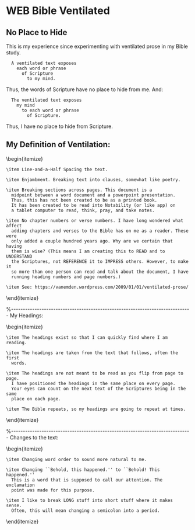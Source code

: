 # WEB Bible Ventilated

## No Place to Hide

This is my experience since experimenting with ventilated prose in my Bible study.

```
  A ventilated text exposes  
    each word or phrase  
      of Scripture  
        to my mind.
```

Thus, the words of Scripture have no place to hide from me.
And:

```
  The ventilated text exposes  
    my mind  
      to each word or phrase  
        of Scripture.
```

Thus, I have no place to hide from Scripture.

## My Definition of Ventilation:

  \begin{itemize}

    \item Line-and-a-Half Spacing the text.

    \item Enjambment. Breaking text into clauses, somewhat like poetry.

    \item Breaking sections across pages. This document is a
      midpoint between a word document and a powerpoint presentation.
      Thus, this has not been created to be as a printed book.
      It has been created to be read into Notability (or like app) on
      a tablet computer to read, think, pray, and take notes.

    \item No chapter numbers or verse numbers. I have long wondered what affect
      adding chapters and verses to the Bible has on me as a reader. These were
      only added a couple hundred years ago. Why are we certain that having
      them is wise? (This means I am creating this to READ and to UNDERSTAND
      the Scriptures, not REFERENCE it to IMPRESS others. However, to make it
      so more than one person can read and talk about the document, I have
      running heading numbers and page numbers.)

    \item See: https://vanemden.wordpress.com/2009/01/01/ventilated-prose/

  \end{itemize}

  %-----------------------------------------------------------------------------
  My Headings:

  \begin{itemize}

    \item The headings exist so that I can quickly find where I am reading.

    \item The headings are taken from the text that follows, often the first
      words.

    \item The headings are not meant to be read as you flip from page to page.
      I have positioned the headings in the same place on every page.
      Your eyes can count on the next text of the Scriptures being in the same
      place on each page.

    \item The Bible repeats, so my headings are going to repeat at times.

  \end{itemize}

  %-----------------------------------------------------------------------------
  Changes to the text:

  \begin{itemize}

    \item Changing word order to sound more natural to me.

    \item Changing ``Behold, this happened.'' to ``Behold! This happened.''
      This is a word that is supposed to call our attention. The exclamation
      point was made for this purpose.

    \item I like to break LONG stuff into short stuff where it makes sense.
      Often, this will mean changing a semicolon into a period.

  \end{itemize}
